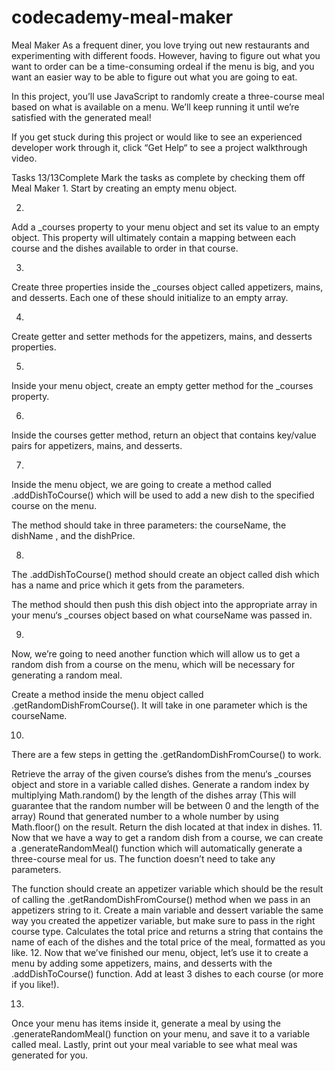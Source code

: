 # codecademy-meal-maker

Meal Maker
As a frequent diner, you love trying out new restaurants and experimenting with different foods. However, having to figure out what you want to order can be a time-consuming ordeal if the menu is big, and you want an easier way to be able to figure out what you are going to eat.

In this project, you’ll use JavaScript to randomly create a three-course meal based on what is available on a menu. We’ll keep running it until we’re satisfied with the generated meal!

If you get stuck during this project or would like to see an experienced developer work through it, click “Get Help“ to see a project walkthrough video.

Tasks
13/13Complete
Mark the tasks as complete by checking them off
Meal Maker
1.
Start by creating an empty menu object.

2.
Add a _courses property to your menu object and set its value to an empty object. This property will ultimately contain a mapping between each course and the dishes available to order in that course.

3.
Create three properties inside the _courses object called appetizers, mains, and desserts. Each one of these should initialize to an empty array.

4.
Create getter and setter methods for the appetizers, mains, and desserts properties.

5.
Inside your menu object, create an empty getter method for the _courses property.

6.
Inside the courses getter method, return an object that contains key/value pairs for appetizers, mains, and desserts.

7.
Inside the menu object, we are going to create a method called .addDishToCourse() which will be used to add a new dish to the specified course on the menu.

The method should take in three parameters: the courseName, the dishName , and the dishPrice.

8.
The .addDishToCourse() method should create an object called dish which has a name and price which it gets from the parameters.

The method should then push this dish object into the appropriate array in your menu‘s _courses object based on what courseName was passed in.

9.
Now, we’re going to need another function which will allow us to get a random dish from a course on the menu, which will be necessary for generating a random meal.

Create a method inside the menu object called .getRandomDishFromCourse(). It will take in one parameter which is the courseName.

10.
There are a few steps in getting the .getRandomDishFromCourse() to work.

Retrieve the array of the given course’s dishes from the menu‘s _courses object and store in a variable called dishes.
Generate a random index by multiplying Math.random() by the length of the dishes array (This will guarantee that the random number will be between 0 and the length of the array)
Round that generated number to a whole number by using Math.floor() on the result.
Return the dish located at that index in dishes.
11.
Now that we have a way to get a random dish from a course, we can create a .generateRandomMeal() function which will automatically generate a three-course meal for us. The function doesn’t need to take any parameters.

The function should create an appetizer variable which should be the result of calling the .getRandomDishFromCourse() method when we pass in an appetizers string to it.
Create a main variable and dessert variable the same way you created the appetizer variable, but make sure to pass in the right course type.
Calculates the total price and returns a string that contains the name of each of the dishes and the total price of the meal, formatted as you like.
12.
Now that we’ve finished our menu, object, let’s use it to create a menu by adding some appetizers, mains, and desserts with the .addDishToCourse() function. Add at least 3 dishes to each course (or more if you like!).

13.
Once your menu has items inside it, generate a meal by using the .generateRandomMeal() function on your menu, and save it to a variable called meal. Lastly, print out your meal variable to see what meal was generated for you.
